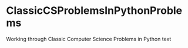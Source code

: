 # ClassicCSProblemsInPythonProblems
Working through Classic Computer Science Problems in Python text
